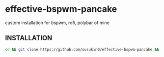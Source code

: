 # effective-bspwm-pancake
custom installation for bspwm, rofi, polybar of mine 
## INSTALLATION

```sh
cd && git clone https://github.com/susukin0/effective-bspwm-pancake && cd effective-bspwm-pancake/ && chmod +x effective-bspwm-pancake.sh && sudo ./effective-bspwm-pancake.sh 
```
